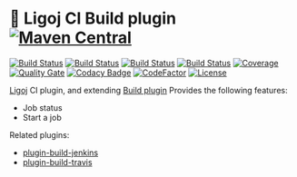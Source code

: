# :link: Ligoj CI Build plugin [![Maven Central](https://maven-badges.herokuapp.com/maven-central/org.ligoj.plugin/plugin-build/badge.svg)](https://maven-badges.herokuapp.com/maven-central/org.ligoj.plugin/plugin-build)

[![Build Status](https://travis-ci.org/ligoj/plugin-build.svg?branch=master)](https://travis-ci.org/ligoj/plugin-build)
[![Build Status](https://circleci.com/gh/ligoj/plugin-build.svg?style=svg)](https://circleci.com/gh/ligoj/plugin-build)
[![Build Status](https://semaphoreci.com/api/v1/ligoj/plugin-build/branches/master/shields_badge.svg)](https://semaphoreci.com/ligoj/plugin-build)
[![Build Status](https://ci.appveyor.com/api/projects/status/1g63fmgto4sod0il/branch/master?svg=true)](https://ci.appveyor.com/project/ligoj/plugin-build/branch/master)
[![Coverage](https://sonarcloud.io/api/project_badges/measure?project=org.ligoj.plugin%3Aplugin-build&metric=coverage)](https://sonarcloud.io/dashboard?id=org.ligoj.plugin%3Aplugin-build)
[![Quality Gate](https://sonarcloud.io/api/project_badges/measure?metric=alert_status&project=org.ligoj.plugin:plugin-build)](https://sonarcloud.io/dashboard/index/org.ligoj.plugin:plugin-build)
[![Codacy Badge](https://api.codacy.com/project/badge/Grade/80cea46a680142749de083b5503f9a83)](https://www.codacy.com/app/ligoj/plugin-build?utm_source=github.com&amp;utm_medium=referral&amp;utm_content=ligoj/plugin-build&amp;utm_campaign=Badge_Grade)
[![CodeFactor](https://www.codefactor.io/repository/github/ligoj/plugin-build/badge)](https://www.codefactor.io/repository/github/ligoj/plugin-build)
[![License](http://img.shields.io/:license-mit-blue.svg)](http://fabdouglas.mit-license.org/)

[Ligoj](https://github.com/ligoj/ligoj) CI plugin, and extending [Build plugin](https://github.com/ligoj/plugin-build)
Provides the following features:
- Job status
- Start a job 

Related plugins:
- [plugin-build-jenkins](https://github.com/ligoj/plugin-build-jenkins)  
- [plugin-build-travis](https://github.com/ligoj/plugin-build-travis)  
